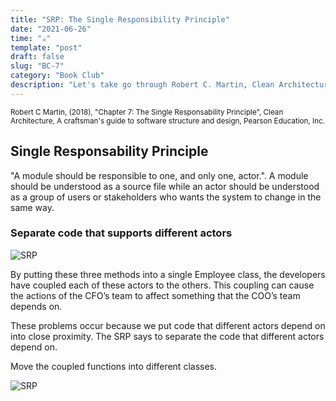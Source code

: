```yaml
---
title: "SRP: The Single Responsibility Principle"
date: "2021-06-26"
time: "☕️"
template: "post"
draft: false
slug: "BC-7"
category: "Book Club"
description: "Let's take go through Robert C. Martin, Clean Architecture, Chapter 7. The Single Responsability Principle"
---
```


<sub>Robert C Martin, (2018), "Chapter 7: The Single Responsability Principle", Clean Architecture, A craftsman's guide to software structure and design, Pearson Education, Inc.</sub>

## Single Responsability Principle

"A module should be responsible to one, and only one, actor.".
A module should be understood as a source file while an actor should be understood as a group of users or stakeholders who wants the system to change in the same way.

### Separate code that supports different actors

![SRP](/media/SRP.png)

By putting these three methods into a single Employee class, the developers have coupled each of these actors to the others. This coupling can cause the actions of the CFO’s team to affect something that the COO’s team depends on.

These problems occur because we put code that different actors depend on into close proximity. The SRP says to separate the code that different actors depend on.

Move the coupled functions into different classes. 

![SRP](/media/SRP1.png)


